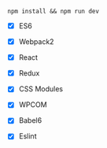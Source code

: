 ```
npm install && npm run dev
```

- [X] ES6
- [X] Webpack2
- [X] React
- [X] Redux
- [X] CSS Modules
- [X] WPCOM
- [X] Babel6
- [X] Eslint

